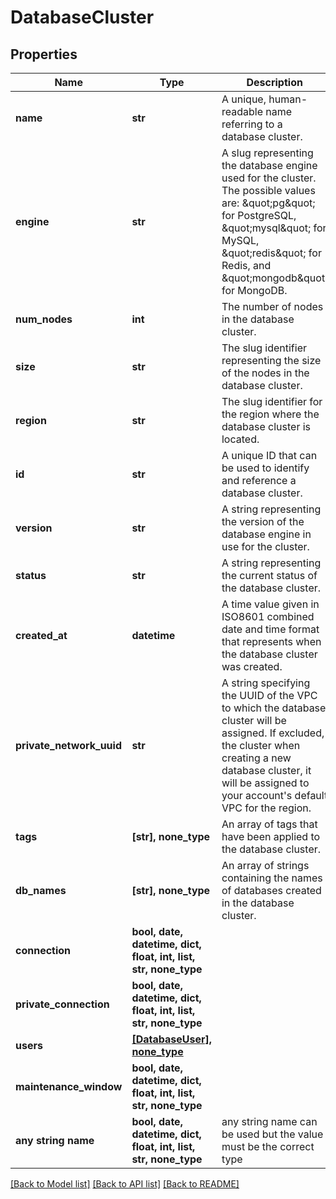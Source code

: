 # DatabaseCluster


## Properties
Name | Type | Description | Notes
------------ | ------------- | ------------- | -------------
**name** | **str** | A unique, human-readable name referring to a database cluster. | 
**engine** | **str** | A slug representing the database engine used for the cluster. The possible values are: \&quot;pg\&quot; for PostgreSQL, \&quot;mysql\&quot; for MySQL, \&quot;redis\&quot; for Redis, and \&quot;mongodb\&quot; for MongoDB. | 
**num_nodes** | **int** | The number of nodes in the database cluster. | 
**size** | **str** | The slug identifier representing the size of the nodes in the database cluster. | 
**region** | **str** | The slug identifier for the region where the database cluster is located. | 
**id** | **str** | A unique ID that can be used to identify and reference a database cluster. | [optional] [readonly] 
**version** | **str** | A string representing the version of the database engine in use for the cluster. | [optional] 
**status** | **str** | A string representing the current status of the database cluster. | [optional] [readonly] 
**created_at** | **datetime** | A time value given in ISO8601 combined date and time format that represents when the database cluster was created. | [optional] [readonly] 
**private_network_uuid** | **str** | A string specifying the UUID of the VPC to which the database cluster will be assigned. If excluded, the cluster when creating a new database cluster, it will be assigned to your account&#39;s default VPC for the region. | [optional] 
**tags** | **[str], none_type** | An array of tags that have been applied to the database cluster. | [optional] 
**db_names** | **[str], none_type** | An array of strings containing the names of databases created in the database cluster. | [optional] [readonly] 
**connection** | **bool, date, datetime, dict, float, int, list, str, none_type** |  | [optional] 
**private_connection** | **bool, date, datetime, dict, float, int, list, str, none_type** |  | [optional] 
**users** | [**[DatabaseUser], none_type**](DatabaseUser.md) |  | [optional] [readonly] 
**maintenance_window** | **bool, date, datetime, dict, float, int, list, str, none_type** |  | [optional] 
**any string name** | **bool, date, datetime, dict, float, int, list, str, none_type** | any string name can be used but the value must be the correct type | [optional]

[[Back to Model list]](../README.md#documentation-for-models) [[Back to API list]](../README.md#documentation-for-api-endpoints) [[Back to README]](../README.md)



